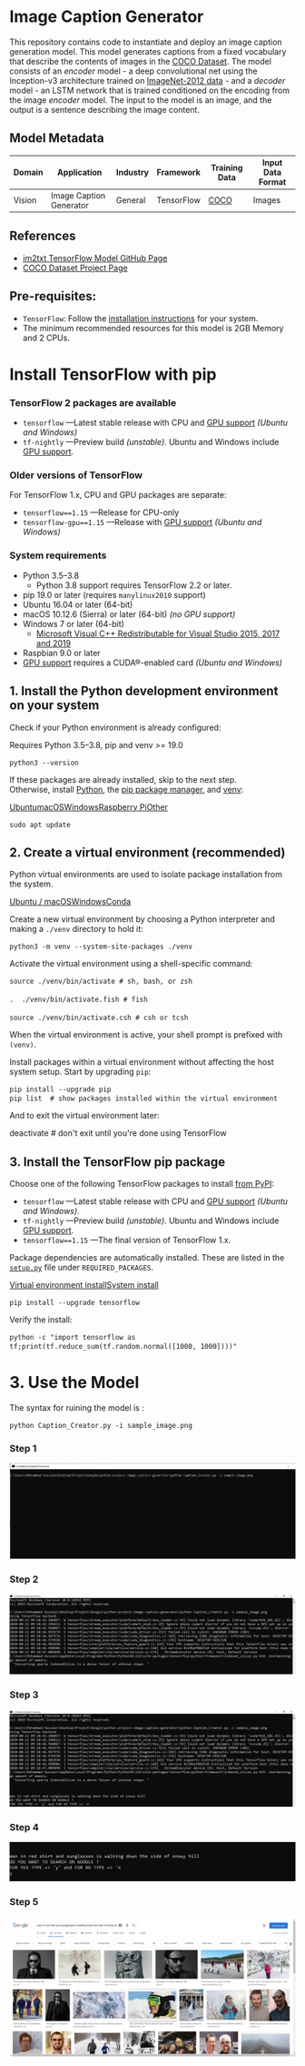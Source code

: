 
# Image Caption Generator

This repository contains code to instantiate and deploy an image caption generation model. This model generates captions from a fixed vocabulary that describe the contents of images in the [COCO Dataset](http://cocodataset.org/#home). The model consists of an _encoder_ model - a deep convolutional net using the Inception-v3 architecture trained on [ImageNet-2012 data](http://www.image-net.org/challenges/LSVRC/2012/) - and a _decoder_ model - an LSTM network that is trained conditioned on the encoding from the image _encoder_ model. The input to the model is an image, and the output is a sentence describing the image content.

## Model Metadata
| Domain | Application | Industry  | Framework | Training Data | Input Data Format |
| ------------- | --------  | -------- | --------- | --------- | -------------- | 
| Vision | Image Caption Generator | General | TensorFlow | [COCO](http://cocodataset.org/#home) | Images | 

## References
* [im2txt TensorFlow Model GitHub Page](https://github.com/tensorflow/models/tree/master/research/im2txt)
* [COCO Dataset Project Page](http://cocodataset.org/#home)


## Pre-requisites:

* `TensorFlow`: Follow the [installation instructions](https://www.tensorflow.org/install/pip/) for your system.
* The minimum recommended resources for this model is 2GB Memory and 2 CPUs.

# Install TensorFlow with pip

### TensorFlow 2 packages are available

-   `tensorflow`  —Latest stable release with CPU and  [GPU support](https://www.tensorflow.org/install/gpu)  _(Ubuntu and Windows)_
-   `tf-nightly`  —Preview build  _(unstable)_. Ubuntu and Windows include  [GPU support](https://www.tensorflow.org/install/gpu).

### Older versions of TensorFlow

For TensorFlow 1.x, CPU and GPU packages are separate:

-   `tensorflow==1.15`  —Release for CPU-only
-   `tensorflow-gpu==1.15`  —Release with  [GPU support](https://www.tensorflow.org/install/gpu)  _(Ubuntu and Windows)_

### System requirements

-   Python 3.5–3.8
    -   Python 3.8 support requires TensorFlow 2.2 or later.
-   pip 19.0 or later (requires  `manylinux2010`  support)
-   Ubuntu 16.04 or later (64-bit)
-   macOS 10.12.6 (Sierra) or later (64-bit)  _(no GPU support)_
-   Windows 7 or later (64-bit)
    -   [Microsoft Visual C++ Redistributable for Visual Studio 2015, 2017 and 2019](https://support.microsoft.com/help/2977003/the-latest-supported-visual-c-downloads)
-   Raspbian 9.0 or later
-   [GPU support](https://www.tensorflow.org/install/gpu)  requires a CUDA®-enabled card  _(Ubuntu and Windows)_

## 1. Install the Python development environment on your system

Check if your Python environment is already configured:

Requires Python 3.5–3.8, pip and venv >= 19.0

```
python3 --version
```

If these packages are already installed, skip to the next step.  
Otherwise, install  [Python](https://www.python.org/), the  [pip package manager](https://pip.pypa.io/en/stable/installing/), and  [venv](https://docs.python.org/3/library/venv.html):

[Ubuntu](https://www.tensorflow.org/install/pip/#ubuntu)[macOS](https://www.tensorflow.org/install/pip/#macos)[Windows](https://www.tensorflow.org/install/pip/#windows)[Raspberry Pi](https://www.tensorflow.org/install/pip/#raspberry-pi)[Other](https://www.tensorflow.org/install/pip/#other)

```
sudo apt update
```

## 2. Create a virtual environment (recommended)

Python virtual environments are used to isolate package installation from the system.

[Ubuntu / macOS](https://www.tensorflow.org/install/pip/#ubuntu--macos)[Windows](https://www.tensorflow.org/install/pip/#windows)[Conda](https://www.tensorflow.org/install/pip/#conda)

Create a new virtual environment by choosing a Python interpreter and making a  `./venv`  directory to hold it:

    python3 -m venv --system-site-packages ./venv

Activate the virtual environment using a shell-specific command:

    source ./venv/bin/activate # sh, bash, or zsh

    .  ./venv/bin/activate.fish # fish
    
    source ./venv/bin/activate.csh # csh or tcsh

When the virtual environment is active, your shell prompt is prefixed with  `(venv)`.

Install packages within a virtual environment without affecting the host system setup. Start by upgrading  `pip`:

```
pip install --upgrade pip
pip list  # show packages installed within the virtual environment
```

And to exit the virtual environment later:

deactivate # don't exit until you're done using TensorFlow

## 3. Install the TensorFlow pip package

Choose one of the following TensorFlow packages to install  [from PyPI](https://pypi.org/project/tensorflow/):

-   `tensorflow`  —Latest stable release with CPU and  [GPU support](https://www.tensorflow.org/install/gpu)  _(Ubuntu and Windows)_.
-   `tf-nightly`  —Preview build  _(unstable)_. Ubuntu and Windows include  [GPU support](https://www.tensorflow.org/install/gpu).
-   `tensorflow==1.15`  —The final version of TensorFlow 1.x.

Package dependencies are automatically installed. These are listed in the  [`setup.py`](https://github.com/tensorflow/tensorflow/blob/master/tensorflow/tools/pip_package/setup.py)  file under  `REQUIRED_PACKAGES`.

[Virtual environment install](https://www.tensorflow.org/install/pip/#virtual-environment-install)[System install](https://www.tensorflow.org/install/pip/#system-install)

    pip install --upgrade tensorflow

Verify the install:

    python -c "import tensorflow as tf;print(tf.reduce_sum(tf.random.normal([1000, 1000])))"



# 3. Use the Model
The syntax for ruining the model is : 

    python Caption_Creator.py -i sample_image.png

### Step 1 
![enter image description here](https://github.com/iamFarukh/Caption-Detection-Using-Images/blob/master/Steps%20and%20Sample/step%201.JPG?raw=true)
### Step 2
![enter image description here](https://github.com/iamFarukh/Caption-Detection-Using-Images/blob/master/Steps%20and%20Sample/step2.JPG?raw=true)
### Step 3
![enter image description here](https://github.com/iamFarukh/Caption-Detection-Using-Images/blob/master/Steps%20and%20Sample/step3.JPG?raw=true)
### Step 4
![enter image description here](https://github.com/iamFarukh/Caption-Detection-Using-Images/blob/master/Steps%20and%20Sample/step4.JPG?raw=true)
### Step 5
![enter image description here](https://github.com/iamFarukh/Caption-Detection-Using-Images/blob/master/Steps%20and%20Sample/step5.JPG?raw=true)



